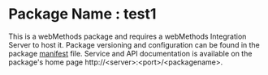 # Package Name : test1
This is a webMethods package and requires a webMethods Integration Server to host it. Package versioning and configuration can be found in the package [manifest](./test1/manifest.v3) file. Service and API documentation is available on the package's home page http://&lt;server&gt;:&lt;port&gt;/&lt;packagename>.